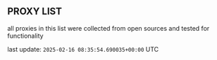 ## PROXY LIST

all proxies in this list were collected from open sources and tested for functionality

last update: `2025-02-16 08:35:54.690035+00:00` UTC